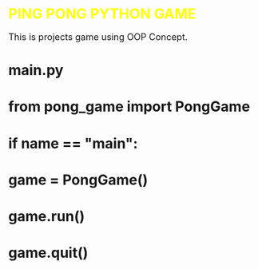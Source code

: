 <h1 style="color:yellow;">PING PONG PYTHON GAME</h1>
<p style="font-size:18px;">This is projects game using OOP Concept.</p>

# main.py
# from pong_game import PongGame

# if __name__ == "__main__":
#     game = PongGame()
#     game.run()
#     game.quit()